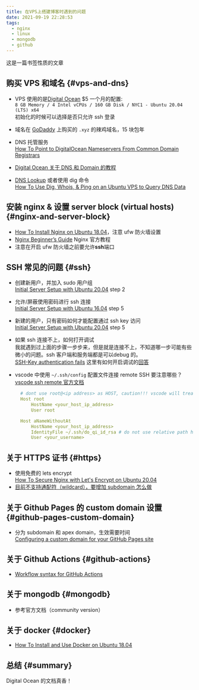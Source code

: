 ```yaml
---
title: 在VPS上搭建博客时遇到的问题
date: 2021-09-19 22:28:53
tags:
  - nginx
  - linux
  - mongodb
  - github
---
```


这是一篇书签性质的文章

## 购买 VPS 和域名 {#vps-and-dns}

- VPS 使用的是[Digital Ocean](https://digitalocean.com) $5 一个月的配置:  
  `8 GB Memory / 4 Intel vCPUs / 160 GB Disk / NYC1 - Ubuntu 20.04 (LTS) x64`  
  初始化的时候可以选择是否只允许 ssh 登录
- 域名在 [GoDaddy](https://godaddy.com) 上购买的 `.xyz` 的辣鸡域名，15 块包年

- DNS 托管服务  
  [How To Point to DigitalOcean Nameservers From Common Domain Registrars](https://www.digitalocean.com/community/tutorials/how-to-point-to-digitalocean-nameservers-from-common-domain-registrars)

- [Digital Ocean 关于 DNS 和 Domain 的教程](https://docs.digitalocean.com/products/networking/dns/)

- [DNS Lookup](https://www.digitalocean.com/community/tools/dns) 或者使用 dig 命令  
   [How To Use Dig, Whois, & Ping on an Ubuntu VPS to Query DNS Data
  ](https://www.digitalocean.com/community/tutorials/how-to-use-dig-whois-ping-on-an-ubuntu-vps-to-query-dns-data)

## 安装 nginx & 设置 server block (virtual hosts) {#nginx-and-server-block}

- [How To Install Nginx on Ubuntu 18.04](https://www.digitalocean.com/community/tutorials/how-to-install-nginx-on-ubuntu-18-04)，注意 ufw 防火墙设置
- [Nginx Beginner’s Guide](http://nginx.org/en/docs/beginners_guide.html) Nginx 官方教程
- 注意在开启 ufw 防火墙之前要允许**ssh**端口

## SSH 常见的问题 {#ssh}

- 创建新用户，并加入 sudo 用户组  
   [Initial Server Setup with Ubuntu 20.04](https://www.digitalocean.com/community/tutorials/initial-server-setup-with-ubuntu-20-04) step 2
- 允许/屏蔽使用密码进行 ssh 连接  
  [Initial Server Setup with Ubuntu 16.04](https://www.digitalocean.com/community/tutorials/initial-server-setup-with-ubuntu-16-04) step 5
- 新建的用户，只有密码如何才能配置通过 ssh key 访问  
  [Initial Server Setup with Ubuntu 20.04](https://www.digitalocean.com/community/tutorials/initial-server-setup-with-ubuntu-20-04) step 5
- 如果 ssh 连接不上，如何打开调试  
  我就遇到过上面的步骤一步步来，但是就是连接不上，不知道哪一步可能有些微小的问题。ssh 客户端和服务端都是可以debug 的。  
  [SSH-Key authentication fails](https://superuser.com/questions/1137438/ssh-key-authentication-fails) 这里有如何开启调试的[回答](https://superuser.com/a/1318764)

- vscode 中使用 `~/.ssh/config` 配置文件连接 remote SSH 要注意哪些？  
  [vscode ssh remote 官方文档](https://code.visualstudio.com/blogs/2019/10/03/remote-ssh-tips-and-tricks)

  ```yaml
    # dont use root@<ip address> as HOST, caution!!! vscode will treat is as as server instead of a name
    Host root
        HostName <your_host_ip_address>
        User root

    Host aNameWithoutAt
        HostName <your_host_ip_address>
        IdentityFile ~/.ssh/do_qi_id_rsa # do not use relative path here!
        User <your_username>
  ```

## 关于 HTTPS 证书 {#https}

- 使用免费的 lets encrypt  
  [How To Secure Nginx with Let's Encrypt on Ubuntu 20.04](https://www.digitalocean.com/community/tutorials/how-to-secure-nginx-with-let-s-encrypt-on-ubuntu-20-04)
- [目前不支持通配符（wildcard），要增加 subdomain 怎么做](https://community.letsencrypt.org/t/how-can-i-add-more-subdomains-to-my-ssl-certificate/33711)

## 关于 Github Pages 的 custom domain 设置 {#github-pages-custom-domain}

- 分为 subdomain 和 apex domain，生效需要时间  
  [Configuring a custom domain for your GitHub Pages site](https://docs.github.com/en/pages/configuring-a-custom-domain-for-your-github-pages-site)

## 关于 Github Actions {#github-actions}

- [Workflow syntax for GitHub Actions](https://docs.github.com/en/actions/reference/workflow-syntax-for-github-actions)

## 关于 mongodb {#mongodb}

- 参考官方文档（community version）

## 关于 docker {#docker}

- [How To Install and Use Docker on Ubuntu 18.04](https://www.digitalocean.com/community/tutorials/how-to-install-and-use-docker-on-ubuntu-18-04)

## 总结 {#summary}

Digital Ocean 的文档真香！

